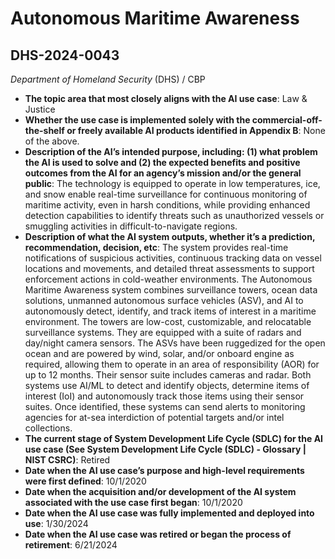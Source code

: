# Autonomous Maritime Awareness
## DHS-2024-0043
_Department of Homeland Security_ (DHS) / CBP


+ **The topic area that most closely aligns with the AI use case**: Law & Justice
+ **Whether the use case is implemented solely with the commercial-off-the-shelf or freely available AI products identified in Appendix B**: None of the above.
+ **Description of the AI’s intended purpose, including: (1) what problem the AI is used to solve and (2) the expected benefits and positive outcomes from the AI for an agency’s mission and/or the general public**: The technology is equipped to operate in low temperatures, ice, and snow enable real-time surveillance for continuous monitoring of maritime activity, even in harsh conditions, while providing enhanced detection capabilities to identify threats such as unauthorized vessels or smuggling activities in difficult-to-navigate regions.
+ **Description of what the AI system outputs, whether it’s a prediction, recommendation, decision, etc**: The system provides real-time notifications of suspicious activities, continuous tracking data on vessel locations and movements, and detailed threat assessments to support enforcement actions in cold-weather environments.
The Autonomous Maritime Awareness system combines surveillance towers, ocean data solutions, unmanned autonomous surface vehicles (ASV), and AI to autonomously detect, identify, and track items of interest in a maritime environment. The towers are low-cost, customizable, and relocatable surveillance systems. They are equipped with a suite of radars and day/night camera sensors. The ASVs have been ruggedized for the open ocean and are powered by wind, solar, and/or onboard engine as required, allowing them to operate in an area of responsibility (AOR) for up to 12 months. Their sensor suite includes cameras and radar. Both systems use AI/ML to detect and identify objects, determine items of interest (IoI) and autonomously track those items using their sensor suites. Once identified, these systems can send alerts to monitoring agencies for at-sea interdiction of potential targets and/or intel collections. 
+ **The current stage of System Development Life Cycle (SDLC) for the AI use case (See System Development Life Cycle (SDLC) - Glossary | NIST CSRC)**: Retired
+ **Date when the AI use case’s purpose and high-level requirements were first defined**: 10/1/2020
+ **Date when the acquisition and/or development of the AI system associated with the use case first began**: 10/1/2020
+ **Date when the AI use case was fully implemented and deployed into use**: 1/30/2024
+ **Date when the AI use case was retired or began the process of retirement**: 6/21/2024